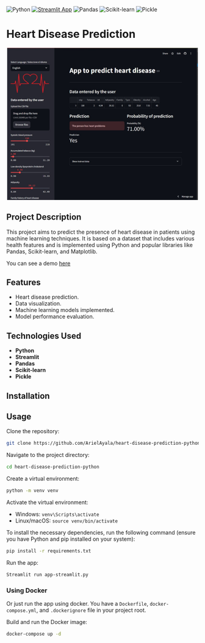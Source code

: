 ![Python](https://img.shields.io/badge/Python-3776AB?style=for-the-badge&logo=python&logoColor=white)
[![Streamlit App](https://static.streamlit.io/badges/streamlit_badge_black_white.svg)](https://arielayala-heart-disease-prediction-python-app-streamlit-rtie9k.streamlit.app/)
![Pandas](https://img.shields.io/badge/Pandas-150458?style=for-the-badge&logo=pandas&logoColor=white)
![Scikit-learn](https://img.shields.io/badge/Scikit--learn-F7931E?style=for-the-badge&logo=scikit-learn&logoColor=white)
![Pickle](https://img.shields.io/badge/Pickle-FFCA28?style=for-the-badge&logo=python&logoColor=black)

# Heart Disease Prediction

<div align="center">
  <img src="preview.jpg" width="500" height="auto">
</div>

## Project Description

This project aims to predict the presence of heart disease in patients using machine learning techniques. It is based on a dataset that includes various health features and is implemented using Python and popular libraries like Pandas, Scikit-learn, and Matplotlib.

You can see a demo [here](https://arielayala-heart-disease-prediction-python-app-streamlit-rtie9k.streamlit.app/)

## Features

- Heart disease prediction.
- Data visualization.
- Machine learning models implemented.
- Model performance evaluation.

## Technologies Used

- **Python**
- **Streamlit**
- **Pandas**
- **Scikit-learn**
- **Pickle**

## Installation

## Usage
Clone the repository:
```bash
git clone https://github.com/ArielAyala/heart-disease-prediction-python.git
```

Navigate to the project directory:
```bash
cd heart-disease-prediction-python
```
Create a virtual environment:
```bash
python -m venv venv
```

Activate the virtual environment:
- Windows: ```venv\Scripts\activate```
- Linux/macOS: ```source venv/bin/activate```

To install the necessary dependencies, run the following command (ensure you have Python and pip installed on your system):
```bash
pip install -r requirements.txt
```

Run the app:
```bash
Streamlit run app-streamlit.py
```

### Using Docker
Or just run the app using docker.
You have a ```Dockerfile```, ```docker-compose.yml```, and ```.dockerignore``` file in your project root.

Build and run the Docker image:
```bash
docker-compose up -d
```
